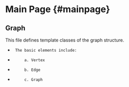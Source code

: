 Main Page                         {#mainpage}
=========

## Graph

This file defines template classes of the graph structure.
 *  	The basic elements include:
 *  	 	a. Vertex
 *  	 	b. Edge
 *  	 	c. Graph
